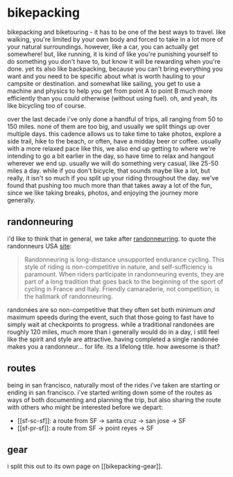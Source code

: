 # bikepacking

bikepacking and biketouring - it has to be one of the best ways to
travel. like walking, you're limited by your own body and forced to take in a
lot more of your natural surroundings. however, like a car, you can actually
get somewhere! but, like running, it is kind of like you're punishing yourself
to do something you don't have to, but know it will be rewarding when you're
done. yet its also like backpacking, because you can't bring everything you
want and you need to be specific about what is worth hauling to your campsite
or destination. and somewhat like sailing, you get to use a machine and physics
to help you get from point A to point B much more efficiently than you could
otherwise (without using fuel). oh, and yeah, its like bicycling too of course.

over the last decade i've only done a handful of trips, all ranging from 50 to
150 miles. none of them are too big, and usually we split things up over
multiple days. this cadence allows us to take time to take photos, explore a
side trail, hike to the beach, or often, have a midday beer or coffee. usually
with a more relaxed pace like this, we also end up getting to where we're
intending to go a bit earlier in the day, so have time to relax and hangout
wherever we end up. usually we will do something very casual, like 25-50 miles
a day. while if you don't bicycle, that sounds maybe like a lot, but really, it
isn't so much if you split up your riding throughout the day. we've found that
pushing too much more than that takes away a lot of the fun, since we like taking
breaks, photos, and enjoying the journey more generally.

## randonneuring

i'd like to think that in general, we take after [randonneurring](https://en.wikipedia.org/wiki/Randonneuring). to quote the randonneurs USA [site](https://rusa.org/):

> Randonneuring is long-distance unsupported endurance cycling. This style of riding is non-competitive in nature, and self-sufficiency is paramount. When riders participate in randonneuring events, they are part of a long tradition that goes back to the beginning of the sport of cycling in France and Italy. Friendly camaraderie, not competition, is the hallmark of randonneuring.

randonées are so non-competitive that they often set both minimum _and_ maximum
speeds during the event, such that those going to fast have to simply wait at
checkpoints to progress. while a traditional randonées are roughly 120 miles,
much more than i generally would do in a day, i still feel like the spirit and
style are attractive. having completed a single randonée makes you a randonneur... for life. its a lifelong title. how awesome is that?

## routes

being in san francisco, naturally most of the rides i've taken are starting or
ending in san francisco. i've started writing down some of the routes as ways
of both documenting and planning the trip, but also sharing the route with
others who might be interested before we depart:

* [[sf-sc-sf]]: a route from SF -> santa cruz -> san jose -> SF
* [[sf-pr-sf]]: a route from SF -> point reyes -> SF

## gear

i split this out to its own page on [[bikepacking-gear]].
